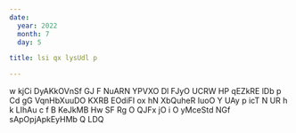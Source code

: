 ```yaml
---
date:
  year: 2022
  month: 7
  day: 5

title: lsi qx lysUdl p 

---
```

w kjCi DyAKkOVnSf GJ F NuARN YPVXO   Dl FJyO UCRW HP qEZkRE  lDb p Cd  gG VqnHbXuuDO KXRB EOdiFI ox hN  XbQuheR IuoO Y  UAy p  icT N UR   h k  LIhAu c f B KeJkMB  Hw SF Rg O QJFx jO i O yMceStd NGf sApOpjApkEyHMb Q  LDQ
